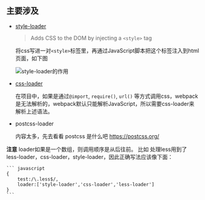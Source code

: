 ## 主要涉及

- [style-loader](https://webpack.js.org/loaders/style-loader)

	> Adds CSS to the DOM by injecting a ```<style>``` tag

	将css写进一对```<style>```标签里，再通过JavaScript脚本把这个标签注入到html页面，如下图
	
	![style-loader的作用](https://github.com/LilyLaw/webpack-template/blob/master/img/style-loader.png?raw=true)
	
- [css-loader](https://webpack.js.org/loaders/css-loader)

	在项目中，如果是通过```@import```, ```require()```, ```url()``` 等方式调用css，webpack是无法解析的，webpack默认只能解析JavaScript，所以需要css-loader来解析上述语法。
	
- postcss-loader

	内容太多，先去看看 postcss 是什么吧 https://postcss.org/
	
**注意** loader如果是一个数组，则调用顺序是从后往前。 比如 处理less用到了 less-loader，css-loader，style-loader，因此正确写法应该像下面：

	``` javascript
	{
		test:/\.less$/,
		loader:['style-loader','css-loader','less-loader']
	}
	```